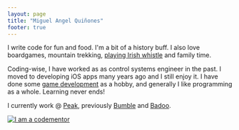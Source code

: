 ```yaml
---
layout: page
title: "Miguel Angel Quiñones"
footer: true
---
```

I write code for fun and food. I'm a bit of a history buff. I also love boardgames, mountain trekking, [playing Irish whistle](http://youtu.be/G22EneELiuE) and family time.

Coding-wise, I have worked as as control systems engineer in the past. I moved to developing iOS apps many years ago and I still enjoy it. I have done some [game development](../games) as a hobby, and generally I like programming as a whole. Learning never ends!

I currently work @ [Peak](http://peak.net), previously [Bumble](https://bumble.com/) and [Badoo](http://badoo.com/).

<a href="https://www.codementor.io/darthmike?utm_source=github&utm_medium=button&utm_term=darthmike&utm_campaign=github"><img src="https://cdn.codementor.io/badges/i_am_a_codementor_dark.svg" alt="I am a codementor" style="max-width:100%"/></a>

